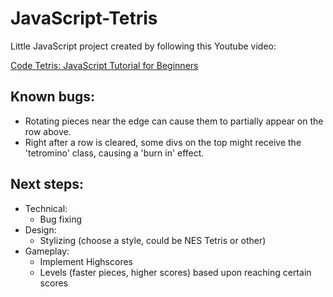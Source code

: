 # JavaScript-Tetris
Little JavaScript project created by following this Youtube video:

[Code Tetris: JavaScript Tutorial for Beginners](https://www.youtube.com/watch?v=rAUn1Lom6dw)

## Known bugs:

- Rotating pieces near the edge can cause them to partially appear on the row above.
- Right after a row is cleared, some divs on the top might receive the 'tetromino' class, causing a 'burn in' effect.

## Next steps:

- Technical:
    - Bug fixing
- Design:
    - Stylizing (choose a style, could be NES Tetris or other)
- Gameplay:
    - Implement Highscores
    - Levels (faster pieces, higher scores) based upon reaching certain scores